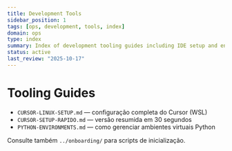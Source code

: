 ```yaml
---
title: Development Tools
sidebar_position: 1
tags: [ops, development, tools, index]
domain: ops
type: index
summary: Index of development tooling guides including IDE setup and environment management
status: active
last_review: "2025-10-17"
---
```


# Tooling Guides

- `CURSOR-LINUX-SETUP.md` — configuração completa do Cursor (WSL)
- `CURSOR-SETUP-RAPIDO.md` — versão resumida em 30 segundos
- `PYTHON-ENVIRONMENTS.md` — como gerenciar ambientes virtuais Python

Consulte também `../onboarding/` para scripts de inicialização.
